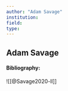 ```yaml
---
author: "Adam Savage"
institution:
field:
type:
---
```


## Adam Savage
#### Bibliography:

![[@Savage2020-ll]]